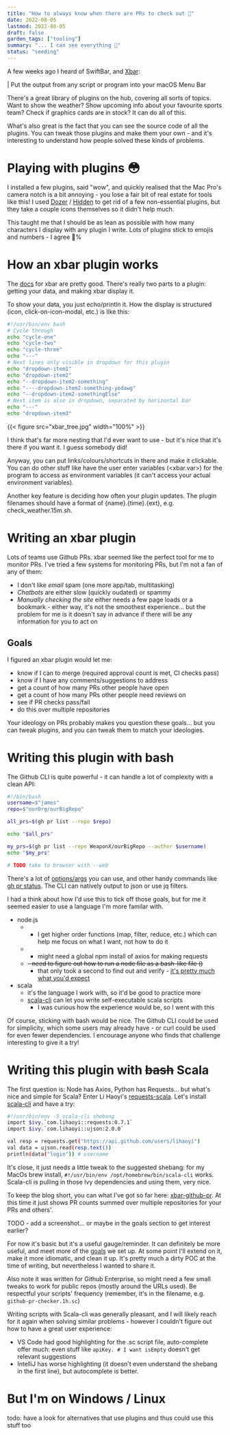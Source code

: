 ```yaml
---
title: "How to always know when there are PRs to check out 🔮"
date: 2022-08-05
lastmod: 2022-08-05
draft: false
garden_tags: ["tooling"]
summary: "... I can see everything 👀"
status: "seeding"
---
```


A few weeks ago I heard of SwiftBar, and [Xbar](https://xbarapp.com/):

| Put the output from any script or program into your macOS Menu Bar

There's a great library of plugins on the hub, covering all sorts of topics. Want to show the weather? Show upcoming info about your favourite sports team? Check if graphics cards are in stock? It can do all of this.

What's also great is the fact that you can see the source code of all the plugins. You can tweak those plugins and make them your own - and it's interesting to understand how people solved these kinds of problems.

# Playing with plugins 😳

I installed a few plugins, said "wow", and quickly realised that the Mac Pro's camera notch is a bit annoying - you lose a fair bit of real estate for tools like this! I used [Dozer](https://github.com/Mortennn/Dozer) / [Hidden](https://github.com/dwarvesf/hidden) to get rid of a few non-essential plugins, but they take a couple icons themselves so it didn't help much.

This taught me that I should be as lean as possible with how many characters I display with any plugin I write. Lots of plugins stick to emojis and numbers - I agree 💯%

# How an xbar plugin works

The [docs](https://github.com/matryer/xbar-plugins/blob/main/CONTRIBUTING.md) for xbar are pretty good. There's really two parts to a plugin: getting your data, and making xbar display it. 

To show your data, you just echo/println it. How the display is structured (icon, click-on-icon-modal, etc.) is like this:

```bash
#!/usr/bin/env bash
# Cycle through 
echo "cycle-one"
echo "cycle-two"
echo "cycle-three"
echo "---"
# Next lines only visible in dropdown for this plugin
echo "dropdown-item1"
echo "dropdown-item2"
echo "--dropdown-item2-something"
echo "----dropdown-item2-something-yodawg"
echo "--dropdown-item2-somethingElse"
# Next item is also in dropdown, separated by horizontal bar
echo "---"
echo "dropdown-item3"
```

{{< figure src="xbar_tree.jpg" width="100%" >}}

I think that's far more nesting that I'd ever want to use - but it's nice that it's there if you want it. I guess somebody did!

Anyway, you can put links/colours/shortcuts in there and make it clickable. You can do other stuff like have the user enter variables (<xbar.var>) for the program to access as environment variables (it can't access your actual environment variables).

Another key feature is deciding how often your plugin updates. The plugin filenames should have a format of {name}.{time}.{ext}, e.g. check_weather.15m.sh.

# Writing an xbar plugin

Lots of teams use Github PRs. xbar seemed like the perfect tool for me to monitor PRs. I've tried a few systems for monitoring PRs, but I'm not a fan of any of them:

- I don't like *email* spam (one more app/tab, multitasking) 
- *Chatbots* are either slow (quickly oudated) or spammy
- *Manually checking the site* either needs a few page loads or a bookmark - either way, it's not the smoothest experience... but the problem for me is it doesn't say in advance if there will be any information for you to act on

## Goals
 
I figured an xbar plugin would let me:
- know if I can to merge (required approval count is met, CI checks pass)
- know if I have any comments/suggestions to address
- get a count of how many PRs other people have open
- get a count of how many PRs other people need reviews on
- see if PR checks pass/fail
- do this over multiple repositories

Your ideology on PRs probably makes you question these goals... but you can tweak plugins, and you can tweak them to match your ideologies. 

# Writing this plugin with bash

The Github CLI is quite powerful - it can handle a lot of complexity with a clean API:

```bash
#!/bin/bash
username=$"james"
repo=$"ourOrg/ourBigRepo"

all_prs=$(gh pr list --repo $repo)

echo "$all_prs"

my_prs=$(gh pr list --repo WeaponX/ourBigRepo --author $username)
echo "$my_prs"

# TODO take to browser with --web
```

There's a lot of [options/args](https://cli.github.com/manual/gh_pr_list) you can use, and other handy commands like [gh pr status](https://cli.github.com/manual/gh_pr_status). The CLI can natively output to json or use jq filters.

I had a think about how I'd use this to tick off those goals, but for me it seemed easier to use a language I'm more familar with. 

- node.js
    - + I get higher order functions (map, filter, reduce, etc.) which can help me focus on what I want, not how to do it
    - - might need a global npm install of axios for making requests
    - ~~- need to figure out how to run a node file as a bash-like file ()~~
        - that only took a second to find out and verify - [it's pretty much what you'd expect](https://stackoverflow.com/a/24183402/4261132)
- scala
    - it's the language I work with, so it'd be good to practice more 
    - [scala-cli](https://scala-cli.virtuslab.org/docs/guides/scripts#self-executable-scala-script) can let you write self-executable scala scripts
        - I was curious how the experience would be, so I went with this


Of course, sticking with bash would be nice. The Github CLI could be used for simplicity, which some users may already have - or curl could be used for even fewer dependencies. I encourage anyone who finds that challenge interesting to give it a try!

# Writing this plugin with ~~bash~~ Scala

The first question is: Node has Axios, Python has Requests... but what's nice and simple for Scala? Enter Li Haoyi's [requests-scala](https://github.com/com-lihaoyi/requests-scala). Let's install [scala-cli](https://scala-cli.virtuslab.org/install) and have a try:

```bash
#!/usr/bin/env -S scala-cli shebang
import $ivy.`com.lihaoyi::requests:0.7.1`
import $ivy.`com.lihaoyi::ujson:2.0.0`

val resp = requests.get("https://api.github.com/users/lihaoyi")
val data = ujson.read(resp.text())
println(data("login")) # username
```

It's close, it just needs a little tweak to the suggested shebang: for my MacOs brew install, `#!/usr/bin/env /opt/homebrew/bin/scala-cli` works. Scala-cli is pulling in those Ivy dependencies and using them, very nice.

To keep the blog short, you can what I've got so far here: [xbar-github-pr](https://github.com/IdiosApps/xbar-github-pr). At this time it just shows PR counts summed over multiple repositories for your PRs and others'.

TODO - add a screenshot... or maybe in the goals section to get interest earlier?

For now it's basic but it's a useful gauge/reminder. It can definitely be more useful, and meet more of the [goals](#goals) we set up. At some point I'll extend on it, make it more idiomatic, and clean it up. It's pretty much a dirty POC at the time of writing, but nevertheless I wanted to share it.

Also note it was written for Github Enterprise, so might need a few small tweaks to work for public repos (mostly around the URLs used). Be respectful your scripts' frequency (remember, it's in the filename, e.g. `github-pr-checker.1h.sc`)

Writing scripts with Scala-cli was generally pleasant, and I will likely reach for it again when solving similar problems - however I couldn't figure out how to have a great user experience:

- VS Code had good highlighting for the .sc script file, auto-complete offer much: even stuff like `apiKey. # I want isEmpty` doesn't get relevant suggestions
- IntelliJ has worse highlighting (it doesn't even understand the shebang in the first line), but autocomplete is better.


# But I'm on Windows / Linux

todo: have a look for alternatives that use plugins and thus could use this stuff too